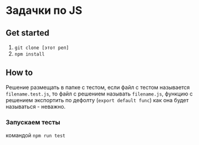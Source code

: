 # Задачки по JS

## Get started
1. `git clone [этот реп]`
2. `npm install`

## How to
Решение размещать в папке с тестом, если файл с тестом называется `filename.test.js`, 
то файл с решением называть `filename.js`, функцию с решением экспортить по дефолту (`export default func`)
как она будет называться - неважно.

### Запускаем тесты
командой `npm run test`

